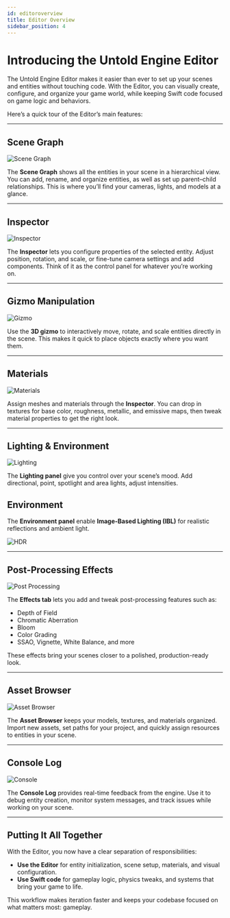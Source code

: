 ```yaml
---
id: editoroverview
title: Editor Overview
sidebar_position: 4
---
```


# Introducing the Untold Engine Editor

The Untold Engine Editor makes it easier than ever to set up your scenes and entities without touching code. With the Editor, you can visually create, configure, and organize your game world, while keeping Swift code focused on game logic and behaviors.  

Here’s a quick tour of the Editor’s main features:

---

## Scene Graph

![Scene Graph](../images/engine-scenegraph.png)

The **Scene Graph** shows all the entities in your scene in a hierarchical view. You can add, rename, and organize entities, as well as set up parent–child relationships. This is where you’ll find your cameras, lights, and models at a glance.

---

## Inspector

![Inspector](../images/engine-inspector.png)

The **Inspector** lets you configure properties of the selected entity. Adjust position, rotation, and scale, or fine-tune camera settings and add components. Think of it as the control panel for whatever you’re working on.

---

## Gizmo Manipulation

![Gizmo](../images/engine-gizmo.png)

Use the **3D gizmo** to interactively move, rotate, and scale entities directly in the scene. This makes it quick to place objects exactly where you want them.

---

## Materials

![Materials](../images/engine-materials.png)

Assign meshes and materials through the **Inspector**. You can drop in textures for base color, roughness, metallic, and emissive maps, then tweak material properties to get the right look.

---

## Lighting & Environment

![Lighting](../images/engine-lights.png)  

The **Lighting panel** give you control over your scene’s mood. Add directional, point, spotlight and area lights, adjust intensities. 

## Environment

The **Environment panel** enable **Image-Based Lighting (IBL)** for realistic reflections and ambient light.

![HDR](../images/engine-hdr.png)

---

## Post-Processing Effects

![Post Processing](../images/engine-post-processing.png)

The **Effects tab** lets you add and tweak post-processing features such as:  
- Depth of Field  
- Chromatic Aberration  
- Bloom  
- Color Grading  
- SSAO, Vignette, White Balance, and more  

These effects bring your scenes closer to a polished, production-ready look.

---

## Asset Browser

![Asset Browser](../images/engine-assetbrowser.png)

The **Asset Browser** keeps your models, textures, and materials organized. Import new assets, set paths for your project, and quickly assign resources to entities in your scene.

---

## Console Log

![Console](../images/engine-consolelog.png)

The **Console Log** provides real-time feedback from the engine. Use it to debug entity creation, monitor system messages, and track issues while working on your scene.

---

## Putting It All Together

With the Editor, you now have a clear separation of responsibilities:  
- **Use the Editor** for entity initialization, scene setup, materials, and visual configuration.  
- **Use Swift code** for gameplay logic, physics tweaks, and systems that bring your game to life.  

This workflow makes iteration faster and keeps your codebase focused on what matters most: gameplay.  

